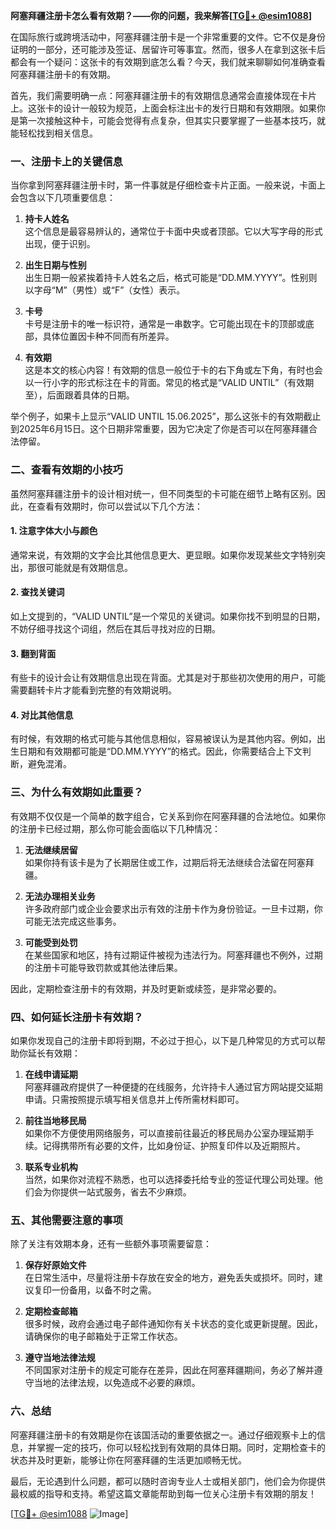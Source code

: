 **阿塞拜疆注册卡怎么看有效期？——你的问题，我来解答[[TG💪+ @esim1088](https://t.me/s/esim1088)]**

在国际旅行或跨境活动中，阿塞拜疆注册卡是一个非常重要的文件。它不仅是身份证明的一部分，还可能涉及签证、居留许可等事宜。然而，很多人在拿到这张卡后都会有一个疑问：这张卡的有效期到底怎么看？今天，我们就来聊聊如何准确查看阿塞拜疆注册卡的有效期。

首先，我们需要明确一点：阿塞拜疆注册卡的有效期信息通常会直接体现在卡片上。这张卡的设计一般较为规范，上面会标注出卡的发行日期和有效期限。如果你是第一次接触这种卡，可能会觉得有点复杂，但其实只要掌握了一些基本技巧，就能轻松找到相关信息。

### **一、注册卡上的关键信息**

当你拿到阿塞拜疆注册卡时，第一件事就是仔细检查卡片正面。一般来说，卡面上会包含以下几项重要信息：

1. **持卡人姓名**  
   这个信息是最容易辨认的，通常位于卡面中央或者顶部。它以大写字母的形式出现，便于识别。

2. **出生日期与性别**  
   出生日期一般紧挨着持卡人姓名之后，格式可能是“DD.MM.YYYY”。性别则以字母“M”（男性）或“F”（女性）表示。

3. **卡号**  
   卡号是注册卡的唯一标识符，通常是一串数字。它可能出现在卡的顶部或底部，具体位置因卡种不同而有所差异。

4. **有效期**  
   这是本文的核心内容！有效期的信息一般位于卡的右下角或左下角，有时也会以一行小字的形式标注在卡的背面。常见的格式是“VALID UNTIL”（有效期至），后面跟着具体的日期。

举个例子，如果卡上显示“VALID UNTIL 15.06.2025”，那么这张卡的有效期截止到2025年6月15日。这个日期非常重要，因为它决定了你是否可以在阿塞拜疆合法停留。

### **二、查看有效期的小技巧**

虽然阿塞拜疆注册卡的设计相对统一，但不同类型的卡可能在细节上略有区别。因此，在查看有效期时，你可以尝试以下几个方法：

#### **1. 注意字体大小与颜色**
通常来说，有效期的文字会比其他信息更大、更显眼。如果你发现某些文字特别突出，那很可能就是有效期信息。

#### **2. 查找关键词**
如上文提到的，“VALID UNTIL”是一个常见的关键词。如果你找不到明显的日期，不妨仔细寻找这个词组，然后在其后寻找对应的日期。

#### **3. 翻到背面**
有些卡的设计会让有效期信息出现在背面。尤其是对于那些初次使用的用户，可能需要翻转卡片才能看到完整的有效期说明。

#### **4. 对比其他信息**
有时候，有效期的格式可能与其他信息相似，容易被误认为是其他内容。例如，出生日期和有效期都可能是“DD.MM.YYYY”的格式。因此，你需要结合上下文判断，避免混淆。

### **三、为什么有效期如此重要？**

有效期不仅仅是一个简单的数字组合，它关系到你在阿塞拜疆的合法地位。如果你的注册卡已经过期，那么你可能会面临以下几种情况：

1. **无法继续居留**  
   如果你持有该卡是为了长期居住或工作，过期后将无法继续合法留在阿塞拜疆。

2. **无法办理相关业务**  
   许多政府部门或企业会要求出示有效的注册卡作为身份验证。一旦卡过期，你可能无法完成这些事务。

3. **可能受到处罚**  
   在某些国家和地区，持有过期证件被视为违法行为。阿塞拜疆也不例外，过期的注册卡可能导致罚款或其他法律后果。

因此，定期检查注册卡的有效期，并及时更新或续签，是非常必要的。

### **四、如何延长注册卡有效期？**

如果你发现自己的注册卡即将到期，不必过于担心，以下是几种常见的方式可以帮助你延长有效期：

1. **在线申请延期**  
   阿塞拜疆政府提供了一种便捷的在线服务，允许持卡人通过官方网站提交延期申请。只需按照提示填写相关信息并上传所需材料即可。

2. **前往当地移民局**  
   如果你不方便使用网络服务，可以直接前往最近的移民局办公室办理延期手续。记得携带所有必要的文件，比如身份证、护照复印件以及近期照片。

3. **联系专业机构**  
   当然，如果你对流程不熟悉，也可以选择委托给专业的签证代理公司处理。他们会为你提供一站式服务，省去不少麻烦。

### **五、其他需要注意的事项**

除了关注有效期本身，还有一些额外事项需要留意：

1. **保存好原始文件**  
   在日常生活中，尽量将注册卡存放在安全的地方，避免丢失或损坏。同时，建议复印一份备用，以备不时之需。

2. **定期检查邮箱**  
   很多时候，政府会通过电子邮件通知你有关卡状态的变化或更新提醒。因此，请确保你的电子邮箱处于正常工作状态。

3. **遵守当地法律法规**  
   不同国家对注册卡的规定可能存在差异，因此在阿塞拜疆期间，务必了解并遵守当地的法律法规，以免造成不必要的麻烦。

### **六、总结**

阿塞拜疆注册卡的有效期是你在该国活动的重要依据之一。通过仔细观察卡上的信息，并掌握一定的技巧，你可以轻松找到有效期的具体日期。同时，定期检查卡的状态并及时更新，能够让你在阿塞拜疆的生活更加顺畅无忧。

最后，无论遇到什么问题，都可以随时咨询专业人士或相关部门，他们会为你提供最权威的指导和支持。希望这篇文章能帮助到每一位关心注册卡有效期的朋友！

[[TG💪+ @esim1088](https://t.me/s/esim1088) ![Image](https://i.postimg.cc/4NQfJmqS/Snipaste-2025-05-13-00-14-12.png)]